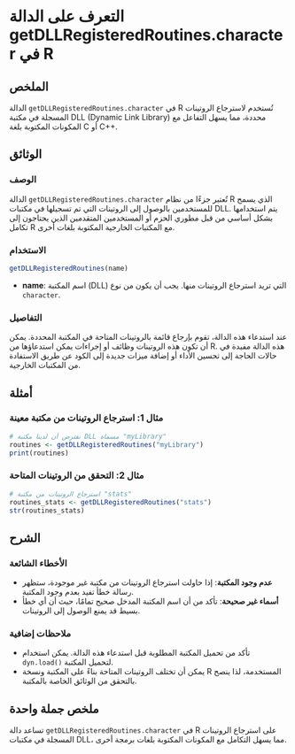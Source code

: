 <!--
Meta Description: # التعرف على الدالة getDLLRegisteredRoutines.character في R ## الملخص الدالة `getDLLRegisteredRoutines.character` في R تُستخدم لاسترجاع الروتينات المس...
Meta Keywords: الروتينات, المكتبة, getdllregisteredroutines, الدالة, character
-->

# التعرف على الدالة getDLLRegisteredRoutines.character في R

## الملخص
الدالة `getDLLRegisteredRoutines.character` في R تُستخدم لاسترجاع الروتينات المسجلة في مكتبة DLL (Dynamic Link Library) محددة، مما يسهل التفاعل مع المكونات المكتوبة بلغة C أو C++.

## الوثائق
### الوصف
الدالة `getDLLRegisteredRoutines.character` تُعتبر جزءًا من نظام R الذي يسمح للمستخدمين بالوصول إلى الروتينات التي تم تسجيلها في مكتبات DLL. يتم استخدامها بشكل أساسي من قبل مطوري الحزم أو المستخدمين المتقدمين الذين يحتاجون إلى تكامل R مع المكتبات الخارجية المكتوبة بلغات أخرى.

### الاستخدام
```R
getDLLRegisteredRoutines(name)
```
- **name**: اسم المكتبة (DLL) التي تريد استرجاع الروتينات منها. يجب أن يكون من نوع `character`.

### التفاصيل
عند استدعاء هذه الدالة، تقوم بإرجاع قائمة بالروتينات المتاحة في المكتبة المحددة. يمكن أن تكون هذه الروتينات وظائف أو إجراءات يمكن استدعاؤها من R. هذه الدالة مفيدة في حالات الحاجة إلى تحسين الأداء أو إضافة ميزات جديدة إلى الكود عن طريق الاستفادة من المكتبات الخارجية.

## أمثلة
### مثال 1: استرجاع الروتينات من مكتبة معينة
```R
# نفترض أن لدينا مكتبة DLL مسماة "myLibrary"
routines <- getDLLRegisteredRoutines("myLibrary")
print(routines)
```

### مثال 2: التحقق من الروتينات المتاحة
```R
# استرجاع الروتينات من مكتبة "stats"
routines_stats <- getDLLRegisteredRoutines("stats")
str(routines_stats)
```

## الشرح
### الأخطاء الشائعة
- **عدم وجود المكتبة**: إذا حاولت استرجاع الروتينات من مكتبة غير موجودة، ستظهر رسالة خطأ تفيد بعدم وجود المكتبة.
- **أسماء غير صحيحة**: تأكد من أن اسم المكتبة المدخل صحيح تمامًا، حيث أن أي خطأ بسيط قد يمنع الوصول إلى الروتينات.

### ملاحظات إضافية
- تأكد من تحميل المكتبة المطلوبة قبل استدعاء هذه الدالة. يمكن استخدام `dyn.load()` لتحميل المكتبة.
- يمكن أن تختلف الروتينات المتاحة بناءً على المكتبة ونسخة R المستخدمة، لذا ينصح بالتحقق من الوثائق الخاصة بالمكتبة.

## ملخص جملة واحدة
تساعد دالة `getDLLRegisteredRoutines.character` في R على استرجاع الروتينات المسجلة في مكتبات DLL، مما يسهل التكامل مع المكونات المكتوبة بلغات برمجة أخرى.